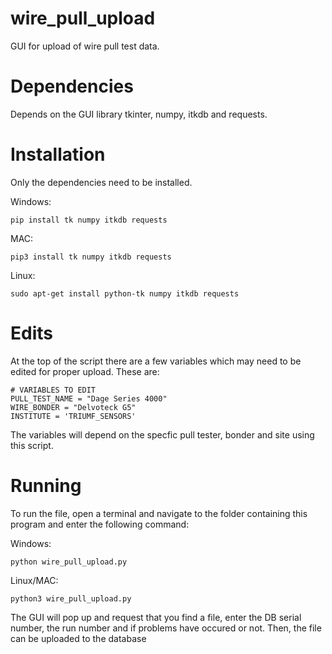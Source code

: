# wire_pull_upload
GUI for upload of wire pull test data.

# Dependencies

Depends on the GUI library tkinter, numpy, itkdb and requests.

# Installation

Only the dependencies need to be installed.

Windows:

```
pip install tk numpy itkdb requests
```

MAC:

```
pip3 install tk numpy itkdb requests
```

Linux: 

```
sudo apt-get install python-tk numpy itkdb requests
```

# Edits

At the top of the script there are a few variables which may need to be edited for proper upload. These are:

```
# VARIABLES TO EDIT
PULL_TEST_NAME = "Dage Series 4000"
WIRE_BONDER = "Delvoteck G5"
INSTITUTE = 'TRIUMF_SENSORS'
```
The variables will depend on the specfic pull tester, bonder and site using this script.

# Running

To run the file, open a terminal and navigate to the folder containing this program and enter the following command:

Windows:

```
python wire_pull_upload.py
```

Linux/MAC:

```
python3 wire_pull_upload.py
```

The GUI will pop up and request that you find a file, enter the DB serial number, the run number and if problems have occured or not. Then, the file can be uploaded to the database

